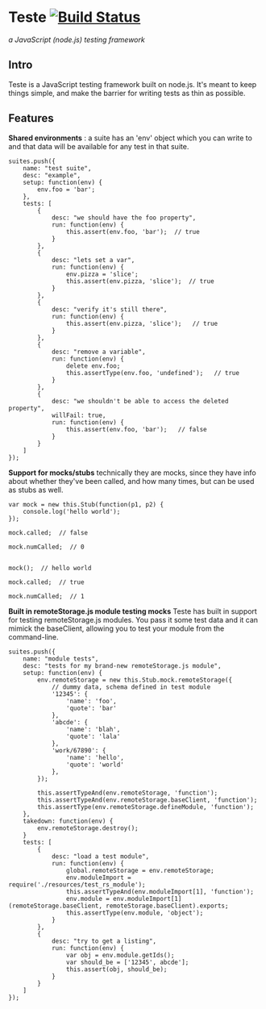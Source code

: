 Teste [![Build Status](https://secure.travis-ci.org/silverbucket/teste.png)](http://travis-ci.org/silverbucket/teste)
=====
*a JavaScript (node.js) testing framework*

Intro
-----
Teste is a JavaScript testing framework built on node.js. It's meant to keep things simple, and make the barrier for writing tests as thin as possible.

Features
--------

**Shared environments** : a suite has an 'env' object which you can write to and that data will be available for any test in that suite.

	suites.push({
		name: "test suite",
		desc: "example",
		setup: function(env) {
			env.foo = 'bar';
		},
		tests: [
			{
				desc: "we should have the foo property",
				run: function(env) {
					this.assert(env.foo, 'bar');  // true
				}
			},
			{
				desc: "lets set a var",
				run: function(env) {
					env.pizza = 'slice';
					this.assert(env.pizza, 'slice');  // true
				}
			},
			{
				desc: "verify it's still there",
				run: function(env) {
					this.assert(env.pizza, 'slice');   // true
				}
			},
			{
				desc: "remove a variable",
				run: function(env) {
					delete env.foo;
					this.assertType(env.foo, 'undefined');   // true
				}
			},
			{
				desc: "we shouldn't be able to access the deleted property",
				willFail: true,
				run: function(env) {
					this.assert(env.foo, 'bar');   // false
				}
			}
		]
	});

**Support for mocks/stubs** technically they are mocks, since they have info about whether they've been called, and how many times, but can be used as stubs as well.

	var mock = new this.Stub(function(p1, p2) {
		console.log('hello world');
	});

	mock.called;  // false
	
	mock.numCalled;  // 0

	
	mock();  // hello world

	mock.called;  // true
	
	mock.numCalled;  // 1

**Built in remoteStorage.js module testing mocks** Teste has built in support for testing remoteStorage.js modules. You pass it some test data and it can mimick the baseClient, allowing you to test your module from the command-line.

    suites.push({
    	name: "module tests",
    	desc: "tests for my brand-new remoteStorage.js module",
    	setup: function(env) {
        	env.remoteStorage = new this.Stub.mock.remoteStorage({
            	// dummy data, schema defined in test module
            	'12345': {
                	'name': 'foo',
                	'quote': 'bar'
            	},
            	'abcde': {
                	'name': 'blah',
                	'quote': 'lala'
            	},
            	'work/67890': {
                	'name': 'hello',
                	'quote': 'world'
            	},
        	});

        	this.assertTypeAnd(env.remoteStorage, 'function');
        	this.assertTypeAnd(env.remoteStorage.baseClient, 'function');
        	this.assertType(env.remoteStorage.defineModule, 'function');
        },
        takedown: function(env) {
        	env.remoteStorage.destroy();
        }
        tests: [
	        {
	            desc: "load a test module",
	            run: function(env) {
	            	global.remoteStorage = env.remoteStorage;
	                env.moduleImport = require('./resources/test_rs_module');
	                this.assertTypeAnd(env.moduleImport[1], 'function');
	                env.module = env.moduleImport[1](remoteStorage.baseClient, remoteStorage.baseClient).exports;
	                this.assertType(env.module, 'object');
	            }
	        },
	        {
	            desc: "try to get a listing",
	            run: function(env) {
	                var obj = env.module.getIds();
	                var should_be = ['12345', abcde'];
	                this.assert(obj, should_be);
	            }
	        }
	    ]
	});



